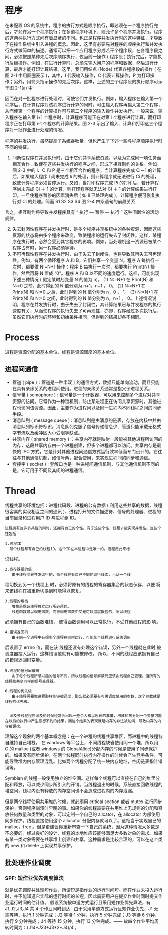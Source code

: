 # 程序

在未配置 OS 的系统中，程序的执行方式是顺序执行，即必须在一个程序执行完后，才允许另一个程序执行；在多道程序环境下，则允许多个程序并发执行。程序的这两种执行方式间有着显著的不同。也正是程序并发执行时的这种特征，才导致了在操作系统中引入进程的概念。因此，这里有必要先对程序的顺序执行和并发执行方式做简单的描述。通常可以把一个应用程序分成若干个程序段，在各程序段之间，必须按照某种先后次序顺序执行，仅当前一操作 ( 程序段 ) 执行完后，才能执行后继操作。例如，在进行计算时，总须先输入用户的程序和数据，然后进行计算，最后才能打印计算结果。这里，我们用结点 (Node) 代表各程序段的操作 ( 在图 2-1 中用圆圈表示 )，其中，I 代表输入操作，C 代表计算操作，P 为打印操作；另外，用箭头指示操作的先后次序。这样，上述的三个程序段的执行顺序可示于图 2-1(a) 中

因而在对一批程序进行处理时，可使它们并发执行。例如，输入程序在输入第一个程序后，在计算程序对该程序进行计算的同时，可由输入程序再输入第二个程序，从而使第一个程序的计算操作可与第二个程序的输入操作并发执行。一般来说，输入程序在输入第 i+1 个程序时，计算程序可能正在对第 i 个程序进行计算，而打印程序正在打印第 i-1 个程序的计算结果。图 2-3 示出了输入、计算和打印这三个程序对一批作业进行处理的情况。

程序的并发执行，虽然提高了系统吞吐量，但也产生了下述一些与程序顺序执行时不同的特征。

1. 间断性程序在并发执行时，由于它们共享系统资源，以及为完成同一项任务而相互合作，致使在这些并发执行的程序之间，形成了相互制约的关系。例如，图 2-3 中的 I、C 和 P 是三个相互合作的程序，当计算程序完成 Ci－1 的计算后，如果输入程序 I 尚未完成 Ii 的处理，则计算程序就无法进行 Ci 的处理，致使计算程序必须暂停运行。又如，当打印程序完成 Pi 的打印后，若计算程序尚未完成 Ci ＋ 1 的计算，则打印程序就无法对 Ci ＋ 1 的计算结果进行打印。一旦使程序暂停的因素消失后 ( 如 Ii 已处理完成 )，计算程序便可恢复执行对 Ci 的处理。简而 S1 S2 S3 S4 图 2-4 四条语句的前趋关系

言之，相互制约将导致并发程序具有 “ 执行 — 暂停 — 执行 ” 这种间断性的活动规律。

2. 失去封闭性程序在并发执行时，是多个程序共享系统中的各种资源，因而这些资源的状态将由多个程序来改变，致使程序的运行失去了封闭性。这样，某程序在执行时，必然会受到其它程序的影响。例如，当处理机这一资源已被某个程序占有时，另一程序必须等待。
3. 不可再现性程序在并发执行时，由于失去了封闭性，也将导致其再失去可再现性。例如，有两个循环程序 A 和 B，它们共享一个变量 N。程序 A 每执行一次时，都要做 N:=N+1 操作；程序 B 每执行一次时，都要执行 Print(N) 操作，然后再将 N 置成 “0”。程序 A 和 B 以不同的速度运行。这样，可能出现下述三种情况 ( 假定某时刻变量 N 的值为 n)。 (1) N:=N+1 在 Print(N) 和 N:=0 之前，此时得到的 N 值分别为 n+1，n+1 ， 0。 (2) N:=N+1 在 Print(N) 和 N:=0 之后，此时得到的 N 值分别为 n，0 ， 1。 (3) N:=N+1 在 Print(N) 和 N:=0 之间，此时得到的 N 值分别为 n，n+1 ， 0。上述情况说明，程序在并发执行时，由于失去了封闭性，其计算结果已与并发程序的执行速度有关，从而使程序的执行失去了可再现性，亦即，程序经过多次执行后，虽然它们执行时的环境和初始条件相同，但得到的结果却各不相同。

# Process

进程是资源分配的基本单位，线程是资源调度的基本单位。

## 进程间通信

* 管道 ( pipe )：管道是一种半双工的通信方式，数据只能单向流动，而且只能在具有亲缘关系的进程间使用。进程的亲缘关系通常是指父子进程关系。
* 信号量 ( semophore ) : 信号量是一个计数器，可以用来控制多个进程对共享资源的访问。它常作为一种锁机制，防止某进程正在访问共享资源时，其他进程也访问该资源。因此，主要作为进程间以及同一进程内不同线程之间的同步手段。
* 消息队列 ( message queue ) : 消息队列是由消息的链表，存放在内核中并由消息队列标识符标识。消息队列克服了信号传递信息少、管道只能承载无格式字节流以及缓冲区大小受限等缺点。
* 共享内存 ( shared memory ) ：共享内存就是映射一段能被其他进程所访问的内存，这段共享内存由一个进程创建，但多个进程都可以访问。共享内存是最快的 IPC 方式，它是针对其他进程间通信方式运行效率低而专门设计的。它往往与其他通信机制，如信号两，配合使用，来实现进程间的同步和通信。
* 套接字 ( socket ) : 套解口也是一种进程间通信机制，与其他通信机制不同的是，它可用于不同及其间的进程通信。

# Thread

线程共享的环境包括：进程代码段、进程的公有数据 ( 利用这些共享的数据，线程很容易的实现相互之间的通讯 )、进程打开的文件描述符、信号的处理器、进程的当前目录和进程用户 ID 与进程组 ID。

    进程拥有这许多共性的同时，还拥有自己的个性。有了这些个性，线程才能实现并发性。这些个性包括：

    1.线程ID
      每个线程都有自己的线程ID，这个ID在本进程中是唯一的。进程用此来标

识线程。

    2.寄存器组的值
       由于线程间是并发运行的，每个线程有自己不同的运行线索，当从一个线

程切换到另一个线程上 时，必须将原有的线程的寄存器集合的状态保存，以便 将来该线程在被重新切换到时能得以恢复。

    3.线程的堆栈
       堆栈是保证线程独立运行所必须的。
       线程函数可以调用函数，而被调用函数中又是可以层层嵌套的，所以线程

必须拥有自己的函数堆栈， 使得函数调用可以正常执行，不受其他线程的影 响。

    4.错误返回码
       由于同一个进程中有很多个线程在同时运行，可能某个线程进行系统调用

后设置了 errno 值，而在该 线程还没有处理这个错误，另外一个线程就在此时 被调度器投入运行，这样错误值就有可能被修改。 所以，不同的线程应该拥有自己的错误返回码变量。

    5.线程的信号屏蔽码
       由于每个线程所感兴趣的信号不同，所以线程的信号屏蔽码应该由线程自己管理。但所有的线程都共享同样的信号处理器。

    6.线程的优先级
       由于线程需要像进程那样能够被调度，那么就必须要有可供调度使用的参数，这个参数就是线程的优先级。


      涉及多线程程序涉及的时候经常会出现一些令人难以思议的事情，用堆和栈分配一个变量可能在以后的执行中产生意想不到的结果，而这个结果的表现就是内存的非法被访问，导致内存的内容被更改。

理解这个现象的两个基本概念是：在一个进程的线程共享堆区，而进程中的线程各自维持自己堆栈。 在 windows 等平台上，不同线程缺省使用同一个堆，所以用 C 的 malloc (或者 windows 的 GlobalAlloc)分配内存的时候是使用了同步保护的。如果没有同步保护，在两个线程同时执行内存操作的时候会产生竞争条件，可能导致堆内内存管理混乱。比如两个线程分配了统一块内存地址，空闲链表指针错误等。

Symbian 的线程一般使用独立的堆空间。这样每个线程可以直接在自己的堆里分配和释放，可以减少同步所引入的开销。当线程退出的时候，系统直接回收线程的堆空间，线程内没有释放的内存空间也不会造成进程内的内存泄漏。

但是两个线程使用共用堆的时候，就必须用 critical section 或者 mutex 进行同步保护。否则程序崩溃时早晚的事。如果你的线程需要在共用堆上无规则的分配和释放任何数量和类型的对象，可以定制一个自己的 allcator，在 allocator 内部使用同步保护。线程直接使用这个 allocator 分配内存就可以了。这相当于实现自己的 malloc，free 。但是更建议你重新审查一下自己的系统，因为这种情况大多数是不必要的。经过良好的设计，线程的本地堆应该能够满足大多数对象的需求。如果有某一类对象需要在共享堆上创建和共享，这种需求是比较合理的，可以在这个类的 new 和 delete 上实现共享保护。

## 批处理作业调度

### SPF: 短作业优先调度算法

就是优先调度并处理短作业，所谓短是指作业的运行时间短。而在作业未投入运行时，并不能知道它实际的运行时间的长短，因此需要用户在提交作业时同时提交作业运行时间的估计值。 假设系统按单道方式运行且采用短作业优先算法，有 J1,J2,J3,J4 共 4 个作业同时到达 , 由于采用单道方式运行且短作业优先，J1 无需等待，执行 1 分钟完成；J2 等待 1 分钟，执行 5 分钟完成；J3 等待 6 分钟，执行 9 分钟完成；J4 等待 15 分钟，执行 13 分钟完成。—— 故四个作业平均周转时间为：(J1*4+J2*3+J3\*2+J4)/4 。
